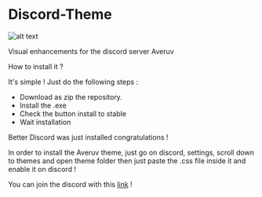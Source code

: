 # Discord-Theme

![alt text](https://i.ibb.co/jZ0142M/Wallpaper.jpg)

Visual enhancements for the discord server Averuv

How to install it ?

It's simple !
Just do the following steps :

- Download as zip the repository.
- Install the .exe
- Check the button install to stable
- Wait installation

Better Discord was just installed congratulations !

In order to install the Averuv theme, just go on discord, settings, scroll down to themes and open theme folder then just paste the .css file inside it and enable it on discord !

You can join the discord with this [link](https://discord.gg/4smcmrV) !
